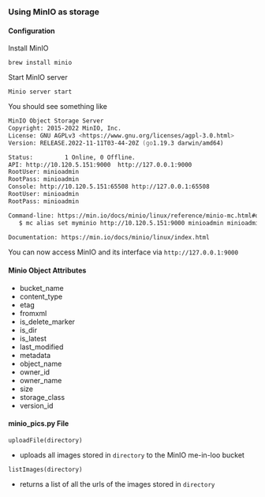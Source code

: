 ### Using MinIO as storage

#### Configuration
Install MinIO
``` 
brew install minio
```

Start MinIO server
```
Minio server start
```
You should see something like 
```zsh
MinIO Object Storage Server
Copyright: 2015-2022 MinIO, Inc.
License: GNU AGPLv3 <https://www.gnu.org/licenses/agpl-3.0.html>
Version: RELEASE.2022-11-11T03-44-20Z (go1.19.3 darwin/amd64)

Status:         1 Online, 0 Offline. 
API: http://10.120.5.151:9000  http://127.0.0.1:9000                       
RootUser: minioadmin 
RootPass: minioadmin 
Console: http://10.120.5.151:65508 http://127.0.0.1:65508            
RootUser: minioadmin 
RootPass: minioadmin 

Command-line: https://min.io/docs/minio/linux/reference/minio-mc.html#quickstart
   $ mc alias set myminio http://10.120.5.151:9000 minioadmin minioadmin

Documentation: https://min.io/docs/minio/linux/index.html

```
You can now access MinIO and its interface via `http://127.0.0.1:9000`

#### Minio Object Attributes
- bucket_name
- content_type
- etag
- fromxml
- is_delete_marker
- is_dir
- is_latest
- last_modified
- metadata
- object_name
- owner_id
- owner_name
- size
- storage_class
- version_id

#### minio_pics.py File
`uploadFile(directory)`
- uploads all images stored in `directory` to the MinIO me-in-loo bucket

`listImages(directory)`
- returns a list of all the urls of the images stored in `directory`




